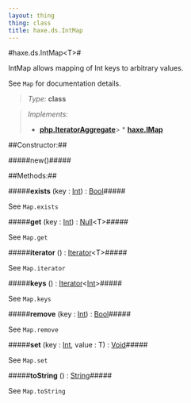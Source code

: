```yaml
---
layout: thing
thing: class
title: haxe.ds.IntMap
---
```

#haxe.ds.IntMap&lt;T&gt;#

IntMap allows mapping of Int keys to arbitrary values.

See `Map` for documentation details.



> *Type:* **class**

> *Implements:*
> 
>   * **[php.IteratorAggregate](IteratorAggregate.html)**&gt;   * **[haxe.IMap](IMap.html)**



##Constructor:##

#####new()#####










##Methods:##


#####**exists** (key : <a href="../../Int.html" class="type">Int</a>) : <a href="../../Bool.html" class="type">Bool</a>#####

See `Map.exists`











#####**get** (key : <a href="../../Int.html" class="type">Int</a>) : <a href="../../Null.html" class="type">Null</a>&lt;T&gt;#####

See `Map.get`











#####**iterator** () : <a href="../../Iterator.html" class="type">Iterator</a>&lt;T&gt;#####

See `Map.iterator`











#####**keys** () : <a href="../../Iterator.html" class="type">Iterator</a>&lt;<a href="../../Int.html" class="type">Int</a>&gt;#####

See `Map.keys`











#####**remove** (key : <a href="../../Int.html" class="type">Int</a>) : <a href="../../Bool.html" class="type">Bool</a>#####

See `Map.remove`











#####**set** (key : <a href="../../Int.html" class="type">Int</a>, value : T) : <a href="../../Void.html" class="type">Void</a>#####

See `Map.set`











#####**toString** () : <a href="../../String.html" class="type">String</a>#####

See `Map.toString`











